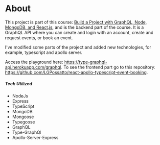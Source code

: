 # About

This project is part of this course: [Build a Project with GraphQL, Node, MongoDB, and React.js](https://www.youtube.com/playlist?list=PL55RiY5tL51rG1x02Yyj93iypUuHYXcB_), 
and is the backend part of the course. It is a GraphQL API where you can create and login with an account, 
create and request events, or book an event.  

I've modified some parts of the project and added new technologies, for example, typescript and apollo server.

Access the playground here: https://type-graphql-api.herokuapp.com/graphql.
To see the frontend part go to this repository: https://github.com/LGPossatto/react-apollo-typescript-event-booking.  
  
##### Tech Utilized
- NodeJs  
- Express  
- TypeScript  
- MongoDB  
- Mongoose  
- Typegoose  
- GraphQL  
- Type-GraphQl  
- Apollo-Server-Express  
